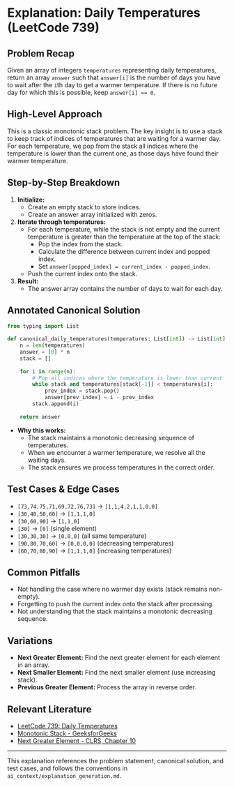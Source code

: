 # Explanation: Daily Temperatures (LeetCode 739)

## Problem Recap
Given an array of integers `temperatures` representing daily temperatures, return an array `answer` such that `answer[i]` is the number of days you have to wait after the `i`th day to get a warmer temperature. If there is no future day for which this is possible, keep `answer[i] == 0`.

## High-Level Approach
This is a classic monotonic stack problem. The key insight is to use a stack to keep track of indices of temperatures that are waiting for a warmer day. For each temperature, we pop from the stack all indices where the temperature is lower than the current one, as those days have found their warmer temperature.

## Step-by-Step Breakdown
1. **Initialize:**
   - Create an empty stack to store indices.
   - Create an answer array initialized with zeros.
2. **Iterate through temperatures:**
   - For each temperature, while the stack is not empty and the current temperature is greater than the temperature at the top of the stack:
     - Pop the index from the stack.
     - Calculate the difference between current index and popped index.
     - Set `answer[popped_index] = current_index - popped_index`.
   - Push the current index onto the stack.
3. **Result:**
   - The answer array contains the number of days to wait for each day.

## Annotated Canonical Solution
```python
from typing import List

def canonical_daily_temperatures(temperatures: List[int]) -> List[int]:
    n = len(temperatures)
    answer = [0] * n
    stack = []
    
    for i in range(n):
        # Pop all indices where the temperature is lower than current
        while stack and temperatures[stack[-1]] < temperatures[i]:
            prev_index = stack.pop()
            answer[prev_index] = i - prev_index
        stack.append(i)
    
    return answer
```
- **Why this works:**
  - The stack maintains a monotonic decreasing sequence of temperatures.
  - When we encounter a warmer temperature, we resolve all the waiting days.
  - The stack ensures we process temperatures in the correct order.

## Test Cases & Edge Cases
- `[73,74,75,71,69,72,76,73]` → `[1,1,4,2,1,1,0,0]`
- `[30,40,50,60]` → `[1,1,1,0]`
- `[30,60,90]` → `[1,1,0]`
- `[30]` → `[0]` (single element)
- `[30,30,30]` → `[0,0,0]` (all same temperature)
- `[90,80,70,60]` → `[0,0,0,0]` (decreasing temperatures)
- `[60,70,80,90]` → `[1,1,1,0]` (increasing temperatures)

## Common Pitfalls
- Not handling the case where no warmer day exists (stack remains non-empty).
- Forgetting to push the current index onto the stack after processing.
- Not understanding that the stack maintains a monotonic decreasing sequence.

## Variations
- **Next Greater Element:** Find the next greater element for each element in an array.
- **Next Smaller Element:** Find the next smaller element (use increasing stack).
- **Previous Greater Element:** Process the array in reverse order.

## Relevant Literature
- [LeetCode 739: Daily Temperatures](https://leetcode.com/problems/daily-temperatures/)
- [Monotonic Stack - GeeksforGeeks](https://www.geeksforgeeks.org/monotonic-stack/)
- [Next Greater Element - CLRS, Chapter 10](https://mitpress.mit.edu/9780262046305/introduction-to-algorithms/)

---
This explanation references the problem statement, canonical solution, and test cases, and follows the conventions in `ai_context/explanation_generation.md`. 